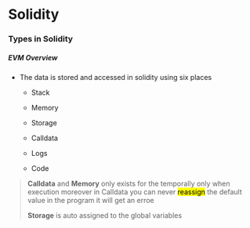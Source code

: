 # Solidity

### Types in Solidity

##### EVM Overview

- The data is stored and accessed in solidity using six places
  
  - Stack
  
  - Memory
  
  - Storage
  
  - Calldata
  
  - Logs
  
  - Code

> **Calldata** and **Memory** only exists for the temporally only when execution moreover in Calldata you can never <mark>reassign</mark> the default value in the program it will get an erroe
> 
> **Storage** is auto assigned to the global variables


